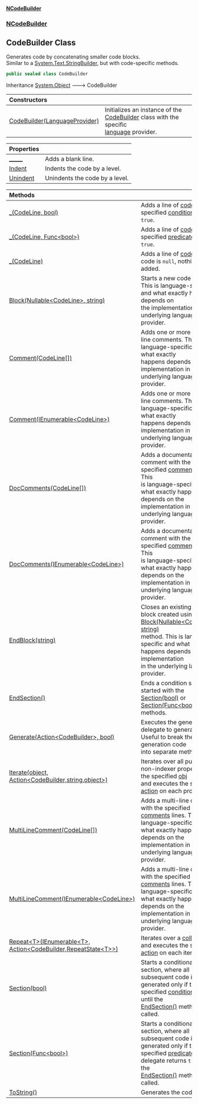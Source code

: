 #### [NCodeBuilder](index.md 'index')
### [NCodeBuilder](NCodeBuilder.md 'NCodeBuilder')

## CodeBuilder Class

Generates code by concatenating smaller code blocks.  
Similar to a [System.Text.StringBuilder](https://docs.microsoft.com/en-us/dotnet/api/System.Text.StringBuilder 'System.Text.StringBuilder'), but with code-specific methods.

```csharp
public sealed class CodeBuilder
```

Inheritance [System.Object](https://docs.microsoft.com/en-us/dotnet/api/System.Object 'System.Object') &#129106; CodeBuilder

| Constructors | |
| :--- | :--- |
| [CodeBuilder(LanguageProvider)](NCodeBuilder.CodeBuilder.CodeBuilder(NCodeBuilder.LanguageProvider).md 'NCodeBuilder.CodeBuilder.CodeBuilder(NCodeBuilder.LanguageProvider)') | Initializes an instance of the [CodeBuilder](NCodeBuilder.CodeBuilder.md 'NCodeBuilder.CodeBuilder') class with the specific<br/>[language](NCodeBuilder.CodeBuilder.CodeBuilder(NCodeBuilder.LanguageProvider).md#NCodeBuilder.CodeBuilder.CodeBuilder(NCodeBuilder.LanguageProvider).language 'NCodeBuilder.CodeBuilder.CodeBuilder(NCodeBuilder.LanguageProvider).language') provider. |

| Properties | |
| :--- | :--- |
| [_____](NCodeBuilder.CodeBuilder._____.md 'NCodeBuilder.CodeBuilder._____') | Adds a blank line. |
| [Indent](NCodeBuilder.CodeBuilder.Indent.md 'NCodeBuilder.CodeBuilder.Indent') | Indents the code by a level. |
| [Unindent](NCodeBuilder.CodeBuilder.Unindent.md 'NCodeBuilder.CodeBuilder.Unindent') | Unindents the code by a level. |

| Methods | |
| :--- | :--- |
| [_(CodeLine, bool)](NCodeBuilder.CodeBuilder._(NCodeBuilder.CodeLine,bool).md 'NCodeBuilder.CodeBuilder._(NCodeBuilder.CodeLine, bool)') | Adds a line of [code](NCodeBuilder.CodeBuilder._(NCodeBuilder.CodeLine,bool).md#NCodeBuilder.CodeBuilder._(NCodeBuilder.CodeLine,bool).code 'NCodeBuilder.CodeBuilder._(NCodeBuilder.CodeLine, bool).code') if the specified [condition](NCodeBuilder.CodeBuilder._(NCodeBuilder.CodeLine,bool).md#NCodeBuilder.CodeBuilder._(NCodeBuilder.CodeLine,bool).condition 'NCodeBuilder.CodeBuilder._(NCodeBuilder.CodeLine, bool).condition') is<br/>`true`. |
| [_(CodeLine, Func&lt;bool&gt;)](NCodeBuilder.CodeBuilder._(NCodeBuilder.CodeLine,System.Func_bool_).md 'NCodeBuilder.CodeBuilder._(NCodeBuilder.CodeLine, System.Func<bool>)') | Adds a line of [code](NCodeBuilder.CodeBuilder._(NCodeBuilder.CodeLine,System.Func_bool_).md#NCodeBuilder.CodeBuilder._(NCodeBuilder.CodeLine,System.Func_bool_).code 'NCodeBuilder.CodeBuilder._(NCodeBuilder.CodeLine, System.Func<bool>).code') if the specified [predicate](NCodeBuilder.CodeBuilder._(NCodeBuilder.CodeLine,System.Func_bool_).md#NCodeBuilder.CodeBuilder._(NCodeBuilder.CodeLine,System.Func_bool_).predicate 'NCodeBuilder.CodeBuilder._(NCodeBuilder.CodeLine, System.Func<bool>).predicate') is<br/>`true`. |
| [_(CodeLine)](NCodeBuilder.CodeBuilder._(NCodeBuilder.CodeLine).md 'NCodeBuilder.CodeBuilder._(NCodeBuilder.CodeLine)') | Adds a line of [code](NCodeBuilder.CodeBuilder._(NCodeBuilder.CodeLine).md#NCodeBuilder.CodeBuilder._(NCodeBuilder.CodeLine).code 'NCodeBuilder.CodeBuilder._(NCodeBuilder.CodeLine).code'). If the code is `null`, nothing is added. |
| [Block(Nullable&lt;CodeLine&gt;, string)](NCodeBuilder.CodeBuilder.Block(System.Nullable_NCodeBuilder.CodeLine_,string).md 'NCodeBuilder.CodeBuilder.Block(System.Nullable<NCodeBuilder.CodeLine>, string)') | Starts a new code block. This is language-specific and what exactly happens depends on<br/>the implementation in the underlying language provider. |
| [Comment(CodeLine[])](NCodeBuilder.CodeBuilder.Comment(NCodeBuilder.CodeLine[]).md 'NCodeBuilder.CodeBuilder.Comment(NCodeBuilder.CodeLine[])') | Adds one or more single line comments. This is language-specific and what exactly<br/>happens depends on the implementation in the underlying language provider. |
| [Comment(IEnumerable&lt;CodeLine&gt;)](NCodeBuilder.CodeBuilder.Comment(System.Collections.Generic.IEnumerable_NCodeBuilder.CodeLine_).md 'NCodeBuilder.CodeBuilder.Comment(System.Collections.Generic.IEnumerable<NCodeBuilder.CodeLine>)') | Adds one or more single line comments. This is language-specific and what exactly<br/>happens depends on the implementation in the underlying language provider. |
| [DocComments(CodeLine[])](NCodeBuilder.CodeBuilder.DocComments(NCodeBuilder.CodeLine[]).md 'NCodeBuilder.CodeBuilder.DocComments(NCodeBuilder.CodeLine[])') | Adds a documentation comment with the specified [comments](NCodeBuilder.CodeBuilder.DocComments(NCodeBuilder.CodeLine[]).md#NCodeBuilder.CodeBuilder.DocComments(NCodeBuilder.CodeLine[]).comments 'NCodeBuilder.CodeBuilder.DocComments(NCodeBuilder.CodeLine[]).comments') lines. This<br/>is language-specific and what exactly happens depends on the implementation in the<br/>underlying language provider. |
| [DocComments(IEnumerable&lt;CodeLine&gt;)](NCodeBuilder.CodeBuilder.DocComments(System.Collections.Generic.IEnumerable_NCodeBuilder.CodeLine_).md 'NCodeBuilder.CodeBuilder.DocComments(System.Collections.Generic.IEnumerable<NCodeBuilder.CodeLine>)') | Adds a documentation comment with the specified [comments](NCodeBuilder.CodeBuilder.DocComments(System.Collections.Generic.IEnumerable_NCodeBuilder.CodeLine_).md#NCodeBuilder.CodeBuilder.DocComments(System.Collections.Generic.IEnumerable_NCodeBuilder.CodeLine_).comments 'NCodeBuilder.CodeBuilder.DocComments(System.Collections.Generic.IEnumerable<NCodeBuilder.CodeLine>).comments') lines. This<br/>is language-specific and what exactly happens depends on the implementation in the<br/>underlying language provider. |
| [EndBlock(string)](NCodeBuilder.CodeBuilder.EndBlock(string).md 'NCodeBuilder.CodeBuilder.EndBlock(string)') | Closes an existing code block created using the [Block(Nullable&lt;CodeLine&gt;, string)](NCodeBuilder.CodeBuilder.Block(System.Nullable_NCodeBuilder.CodeLine_,string).md 'NCodeBuilder.CodeBuilder.Block(System.Nullable<NCodeBuilder.CodeLine>, string)')<br/>method. This is language-specific and what exactly happens depends on the implementation<br/>in the underlying language provider. |
| [EndSection()](NCodeBuilder.CodeBuilder.EndSection().md 'NCodeBuilder.CodeBuilder.EndSection()') | Ends a condition section started with the [Section(bool)](NCodeBuilder.CodeBuilder.Section(bool).md 'NCodeBuilder.CodeBuilder.Section(bool)') or<br/>[Section(Func&lt;bool&gt;)](NCodeBuilder.CodeBuilder.Section(System.Func_bool_).md 'NCodeBuilder.CodeBuilder.Section(System.Func<bool>)') methods. |
| [Generate(Action&lt;CodeBuilder&gt;, bool)](NCodeBuilder.CodeBuilder.Generate(System.Action_NCodeBuilder.CodeBuilder_,bool).md 'NCodeBuilder.CodeBuilder.Generate(System.Action<NCodeBuilder.CodeBuilder>, bool)') | Executes the generator delegate to generate code. Useful to break the generation code<br/>into separate methods. |
| [Iterate(object, Action&lt;CodeBuilder,string,object&gt;)](NCodeBuilder.CodeBuilder.Iterate(object,System.Action_NCodeBuilder.CodeBuilder,string,object_).md 'NCodeBuilder.CodeBuilder.Iterate(object, System.Action<NCodeBuilder.CodeBuilder,string,object>)') | Iterates over all public, non-indexer properties in the specified [obj](NCodeBuilder.CodeBuilder.Iterate(object,System.Action_NCodeBuilder.CodeBuilder,string,object_).md#NCodeBuilder.CodeBuilder.Iterate(object,System.Action_NCodeBuilder.CodeBuilder,string,object_).obj 'NCodeBuilder.CodeBuilder.Iterate(object, System.Action<NCodeBuilder.CodeBuilder,string,object>).obj')<br/>and executes the specified [action](NCodeBuilder.CodeBuilder.Iterate(object,System.Action_NCodeBuilder.CodeBuilder,string,object_).md#NCodeBuilder.CodeBuilder.Iterate(object,System.Action_NCodeBuilder.CodeBuilder,string,object_).action 'NCodeBuilder.CodeBuilder.Iterate(object, System.Action<NCodeBuilder.CodeBuilder,string,object>).action') on each property. |
| [MultiLineComment(CodeLine[])](NCodeBuilder.CodeBuilder.MultiLineComment(NCodeBuilder.CodeLine[]).md 'NCodeBuilder.CodeBuilder.MultiLineComment(NCodeBuilder.CodeLine[])') | Adds a multi-line comment with the specified [comments](NCodeBuilder.CodeBuilder.MultiLineComment(NCodeBuilder.CodeLine[]).md#NCodeBuilder.CodeBuilder.MultiLineComment(NCodeBuilder.CodeLine[]).comments 'NCodeBuilder.CodeBuilder.MultiLineComment(NCodeBuilder.CodeLine[]).comments') lines. This is<br/>language-specific and what exactly happens depends on the implementation in the<br/>underlying language provider. |
| [MultiLineComment(IEnumerable&lt;CodeLine&gt;)](NCodeBuilder.CodeBuilder.MultiLineComment(System.Collections.Generic.IEnumerable_NCodeBuilder.CodeLine_).md 'NCodeBuilder.CodeBuilder.MultiLineComment(System.Collections.Generic.IEnumerable<NCodeBuilder.CodeLine>)') | Adds a multi-line comment with the specified [comments](NCodeBuilder.CodeBuilder.MultiLineComment(System.Collections.Generic.IEnumerable_NCodeBuilder.CodeLine_).md#NCodeBuilder.CodeBuilder.MultiLineComment(System.Collections.Generic.IEnumerable_NCodeBuilder.CodeLine_).comments 'NCodeBuilder.CodeBuilder.MultiLineComment(System.Collections.Generic.IEnumerable<NCodeBuilder.CodeLine>).comments') lines. This is<br/>language-specific and what exactly happens depends on the implementation in the<br/>underlying language provider. |
| [Repeat&lt;T&gt;(IEnumerable&lt;T&gt;, Action&lt;CodeBuilder,RepeatState&lt;T&gt;&gt;)](NCodeBuilder.CodeBuilder.Repeat_T_(System.Collections.Generic.IEnumerable_T_,System.Action_NCodeBuilder.CodeBuilder,NCodeBuilder.RepeatState_T__).md 'NCodeBuilder.CodeBuilder.Repeat<T>(System.Collections.Generic.IEnumerable<T>, System.Action<NCodeBuilder.CodeBuilder,NCodeBuilder.RepeatState<T>>)') | Iterates over a [collection](NCodeBuilder.CodeBuilder.Repeat_T_(System.Collections.Generic.IEnumerable_T_,System.Action_NCodeBuilder.CodeBuilder,NCodeBuilder.RepeatState_T__).md#NCodeBuilder.CodeBuilder.Repeat_T_(System.Collections.Generic.IEnumerable_T_,System.Action_NCodeBuilder.CodeBuilder,NCodeBuilder.RepeatState_T__).collection 'NCodeBuilder.CodeBuilder.Repeat<T>(System.Collections.Generic.IEnumerable<T>, System.Action<NCodeBuilder.CodeBuilder,NCodeBuilder.RepeatState<T>>).collection') and executes the specified<br/>[action](NCodeBuilder.CodeBuilder.Repeat_T_(System.Collections.Generic.IEnumerable_T_,System.Action_NCodeBuilder.CodeBuilder,NCodeBuilder.RepeatState_T__).md#NCodeBuilder.CodeBuilder.Repeat_T_(System.Collections.Generic.IEnumerable_T_,System.Action_NCodeBuilder.CodeBuilder,NCodeBuilder.RepeatState_T__).action 'NCodeBuilder.CodeBuilder.Repeat<T>(System.Collections.Generic.IEnumerable<T>, System.Action<NCodeBuilder.CodeBuilder,NCodeBuilder.RepeatState<T>>).action') on each item. |
| [Section(bool)](NCodeBuilder.CodeBuilder.Section(bool).md 'NCodeBuilder.CodeBuilder.Section(bool)') | Starts a conditional section, where all subsequent code is generated only if the<br/>specified [condition](NCodeBuilder.CodeBuilder.Section(bool).md#NCodeBuilder.CodeBuilder.Section(bool).condition 'NCodeBuilder.CodeBuilder.Section(bool).condition') is `true`, until the<br/>[EndSection()](NCodeBuilder.CodeBuilder.EndSection().md 'NCodeBuilder.CodeBuilder.EndSection()') method is called. |
| [Section(Func&lt;bool&gt;)](NCodeBuilder.CodeBuilder.Section(System.Func_bool_).md 'NCodeBuilder.CodeBuilder.Section(System.Func<bool>)') | Starts a conditional section, where all subsequent code is generated only if the<br/>specified [predicate](NCodeBuilder.CodeBuilder.Section(System.Func_bool_).md#NCodeBuilder.CodeBuilder.Section(System.Func_bool_).predicate 'NCodeBuilder.CodeBuilder.Section(System.Func<bool>).predicate') delegate returns `true`, until the<br/>[EndSection()](NCodeBuilder.CodeBuilder.EndSection().md 'NCodeBuilder.CodeBuilder.EndSection()') method is called. |
| [ToString()](NCodeBuilder.CodeBuilder.ToString().md 'NCodeBuilder.CodeBuilder.ToString()') | Generates the code. |
